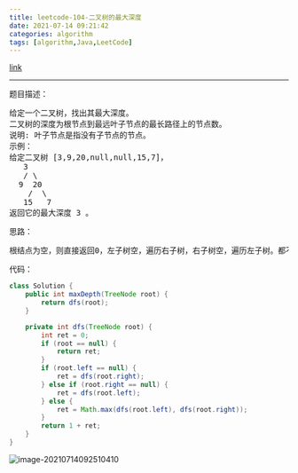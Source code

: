 ```yaml
---
title: leetcode-104-二叉树的最大深度
date: 2021-07-14 09:21:42
categories: algorithm
tags: [algorithm,Java,LeetCode]
---
```


[link](https://leetcode-cn.com/problems/maximum-depth-of-binary-tree/)

<hr/>

题目描述：

<pre>
给定一个二叉树，找出其最大深度。
二叉树的深度为根节点到最远叶子节点的最长路径上的节点数。
说明: 叶子节点是指没有子节点的节点。
示例：
给定二叉树 [3,9,20,null,null,15,7]，
   3
   / \
  9  20
    /  \
   15   7
返回它的最大深度 3 。
</pre> 
思路：

<pre>
根结点为空，则直接返回0，左子树空，遍历右子树，右子树空，遍历左子树。都不空，则比较哪个深度更大。
</pre>

代码：

```java
class Solution {
    public int maxDepth(TreeNode root) {
        return dfs(root);
    }

    private int dfs(TreeNode root) {
        int ret = 0;
        if (root == null) {
            return ret;
        }
        if (root.left == null) {
            ret = dfs(root.right);
        } else if (root.right == null) {
            ret = dfs(root.left);
        } else {
            ret = Math.max(dfs(root.left), dfs(root.right));
        }
        return 1 + ret;
    }
}
```

![image-20210714092510410](https://gitee.com/cao_ziqiang/img/raw/master/20210714092510.png)


